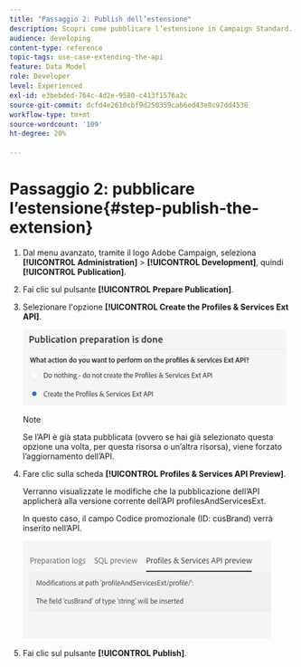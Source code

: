 ```yaml
---
title: "Passaggio 2: Publish dell’estensione"
description: Scopri come pubblicare l’estensione in Campaign Standard. Parte 2 di una serie.
audience: developing
content-type: reference
topic-tags: use-case-extending-the-api
feature: Data Model
role: Developer
level: Experienced
exl-id: e3bebded-764c-4d2e-9580-c413f1576a2c
source-git-commit: dcfd4e2610cbf9d250359cab6ed43e8c97dd4536
workflow-type: tm+mt
source-wordcount: '109'
ht-degree: 20%

---
```


# Passaggio 2: pubblicare l’estensione{#step-publish-the-extension}

1. Dal menu avanzato, tramite il logo Adobe Campaign, seleziona **[!UICONTROL Administration]** > **[!UICONTROL Development]**, quindi **[!UICONTROL Publication]**.
1. Fai clic sul pulsante **[!UICONTROL Prepare Publication]**.
1. Selezionare l&#39;opzione **[!UICONTROL Create the Profiles & Services Ext API]**.

   ![](assets/create-profile-and-services-api.png)

   >[!NOTE]
   >
   >Se l’API è già stata pubblicata (ovvero se hai già selezionato questa opzione una volta, per questa risorsa o un’altra risorsa), viene forzato l’aggiornamento dell’API.

1. Fare clic sulla scheda **[!UICONTROL Profiles & Services API Preview]**.

   Verranno visualizzate le modifiche che la pubblicazione dell’API applicherà alla versione corrente dell’API profilesAndServicesExt.

   In questo caso, il campo Codice promozionale (ID: cusBrand) verrà inserito nell’API.

   ![](assets/extendpandsapi_diff.png)

1. Fai clic sul pulsante **[!UICONTROL Publish]**.
